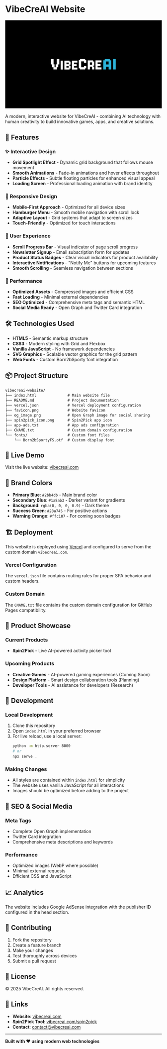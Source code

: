 # VibeCreAI Website

![VibeCreAI](og_image.png)

A modern, interactive website for VibeCreAI - combining AI technology with human creativity to build innovative games, apps, and creative solutions.

## 🌟 Features

### ✨ Interactive Design
- **Grid Spotlight Effect** - Dynamic grid background that follows mouse movement
- **Smooth Animations** - Fade-in animations and hover effects throughout
- **Particle Effects** - Subtle floating particles for enhanced visual appeal
- **Loading Screen** - Professional loading animation with brand identity

### 📱 Responsive Design
- **Mobile-First Approach** - Optimized for all device sizes
- **Hamburger Menu** - Smooth mobile navigation with scroll lock
- **Adaptive Layout** - Grid systems that adapt to screen sizes
- **Touch-Friendly** - Optimized for touch interactions

### 🎯 User Experience
- **Scroll Progress Bar** - Visual indicator of page scroll progress
- **Newsletter Signup** - Email subscription form for updates
- **Product Status Badges** - Clear visual indicators for product availability
- **Interactive Notifications** - "Notify Me" buttons for upcoming features
- **Smooth Scrolling** - Seamless navigation between sections

### 🚀 Performance
- **Optimized Assets** - Compressed images and efficient CSS
- **Fast Loading** - Minimal external dependencies
- **SEO Optimized** - Comprehensive meta tags and semantic HTML
- **Social Media Ready** - Open Graph and Twitter Card integration

## 🛠️ Technologies Used

- **HTML5** - Semantic markup structure
- **CSS3** - Modern styling with Grid and Flexbox
- **Vanilla JavaScript** - No framework dependencies
- **SVG Graphics** - Scalable vector graphics for the grid pattern
- **Web Fonts** - Custom Born2bSporty font integration

## 📦 Project Structure

```
vibecreai-website/
├── index.html              # Main website file
├── README.md               # Project documentation
├── vercel.json             # Vercel deployment configuration
├── favicon.png             # Website favicon
├── og_image.png            # Open Graph image for social sharing
├── spin2pick_icon.png      # Spin2Pick app icon
├── app-ads.txt             # App ads configuration
├── CNAME.txt               # Custom domain configuration
└── fonts/                  # Custom font files
    └── Born2bSportyFS.otf  # Custom display font
```

## 🚀 Live Demo

Visit the live website: [vibecreai.com](https://vibecreai.com)

## 🎨 Brand Colors

- **Primary Blue**: `#2bb4db` - Main brand color
- **Secondary Blue**: `#1a8ab3` - Darker variant for gradients
- **Background**: `rgba(0, 0, 0, 0.9)` - Dark theme
- **Success Green**: `#28a745` - For positive actions
- **Warning Orange**: `#ffc107` - For coming soon badges

## 🏗️ Deployment

This website is deployed using [Vercel](https://vercel.com/) and configured to serve from the custom domain `vibecreai.com`.

### Vercel Configuration
The `vercel.json` file contains routing rules for proper SPA behavior and custom headers.

### Custom Domain
The `CNAME.txt` file contains the custom domain configuration for GitHub Pages compatibility.

## 📱 Product Showcase

### Current Products
- **Spin2Pick** - Live AI-powered activity picker tool

### Upcoming Products
- **Creative Games** - AI-powered gaming experiences (Coming Soon)
- **Design Platform** - Smart design collaboration tools (Planning)
- **Developer Tools** - AI assistance for developers (Research)

## 🔧 Development

### Local Development
1. Clone this repository
2. Open `index.html` in your preferred browser
3. For live reload, use a local server:
   ```bash
   python -m http.server 8000
   # or
   npx serve .
   ```

### Making Changes
- All styles are contained within `index.html` for simplicity
- The website uses vanilla JavaScript for all interactions
- Images should be optimized before adding to the project

## 🎯 SEO & Social Media

### Meta Tags
- Complete Open Graph implementation
- Twitter Card integration
- Comprehensive meta descriptions and keywords

### Performance
- Optimized images (WebP where possible)
- Minimal external requests
- Efficient CSS and JavaScript

## 📈 Analytics

The website includes Google AdSense integration with the publisher ID configured in the head section.

## 🤝 Contributing

1. Fork the repository
2. Create a feature branch
3. Make your changes
4. Test thoroughly across devices
5. Submit a pull request

## 📄 License

© 2025 VibeCreAI. All rights reserved.

## 🔗 Links

- **Website**: [vibecreai.com](https://vibecreai.com)
- **Spin2Pick Tool**: [vibecreai.com/spin2pick](https://vibecreai.com/spin2pick)
- **Contact**: contact@vibecreai.com

---

**Built with ❤️ using modern web technologies** 
